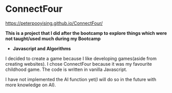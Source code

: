 # ConnectFour

https://peterpooyising.github.io/ConnectFour/

<strong>This is a project that I did after the bootcamp to explore things which were not taught/used much during my Bootcamp 
- Javascript and Algorithms</strong>

I decided to create a game because I like developing games(aside from creating websites). I chose
ConnectFour because it was my favourite childhood game. The code is written in vanilla Javascript.

I have not implemented the AI function yet(I will do so in the future with more knowledge on AI).

